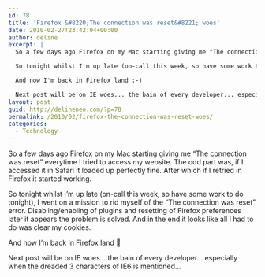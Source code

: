 ```yaml
---
id: 78
title: 'Firefox &#8220;The connection was reset&#8221; woes'
date: 2010-02-27T23:42:04+00:00
author: deline
excerpt: |
  So a few days ago Firefox on my Mac starting giving me "The connection was reset" everytime I tried to access my website. The odd part was, if I accessed it in Safari it loaded up perfectly fine. After which if I retried in Firefox it started working.

  So tonight whilst I'm up late (on-call this week, so have some work to do tonight), I went on a mission to rid myself of the "The connection was reset" error. Disabling/enabling of plugins and resetting of Firefox preferences later it appears the problem is solved. And in the end it looks like all I had to do was clear my cookies.

  And now I'm back in Firefox land :-)

  Next post will be on IE woes... the bain of every developer... especially when the dreaded 3 characters of IE6 is mentioned...
layout: post
guid: http://delineneo.com/?p=78
permalink: /2010/02/firefox-the-connection-was-reset-woes/
categories:
  - Technology
---
```

So a few days ago Firefox on my Mac starting giving me &#8220;The connection was reset&#8221; everytime I tried to access my website. The odd part was, if I accessed it in Safari it loaded up perfectly fine. After which if I retried in Firefox it started working.

So tonight whilst I&#8217;m up late (on-call this week, so have some work to do tonight), I went on a mission to rid myself of the &#8220;The connection was reset&#8221; error. Disabling/enabling of plugins and resetting of Firefox preferences later it appears the problem is solved. And in the end it looks like all I had to do was clear my cookies.

And now I&#8217;m back in Firefox land 🙂

Next post will be on IE woes&#8230; the bain of every developer&#8230; especially when the dreaded 3 characters of IE6 is mentioned&#8230;
